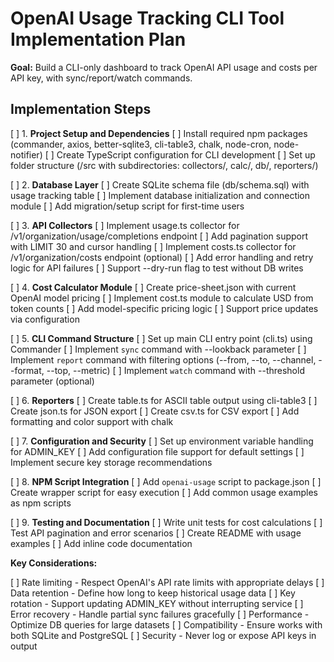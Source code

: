 # OpenAI Usage Tracking CLI Tool Implementation Plan

**Goal:** Build a CLI-only dashboard to track OpenAI API usage and costs per API key, with sync/report/watch commands.

## Implementation Steps

[ ] 1. **Project Setup and Dependencies**
   [ ] Install required npm packages (commander, axios, better-sqlite3, cli-table3, chalk, node-cron, node-notifier)
   [ ] Create TypeScript configuration for CLI development
   [ ] Set up folder structure (/src with subdirectories: collectors/, calc/, db/, reporters/)

[ ] 2. **Database Layer**
   [ ] Create SQLite schema file (db/schema.sql) with usage tracking table
   [ ] Implement database initialization and connection module
   [ ] Add migration/setup script for first-time users

[ ] 3. **API Collectors**
   [ ] Implement usage.ts collector for /v1/organization/usage/completions endpoint
   [ ] Add pagination support with LIMIT 30 and cursor handling
   [ ] Implement costs.ts collector for /v1/organization/costs endpoint (optional)
   [ ] Add error handling and retry logic for API failures
   [ ] Support --dry-run flag to test without DB writes

[ ] 4. **Cost Calculator Module**
   [ ] Create price-sheet.json with current OpenAI model pricing
   [ ] Implement cost.ts module to calculate USD from token counts
   [ ] Add model-specific pricing logic
   [ ] Support price updates via configuration

[ ] 5. **CLI Command Structure**
   [ ] Set up main CLI entry point (cli.ts) using Commander
   [ ] Implement `sync` command with --lookback parameter
   [ ] Implement `report` command with filtering options (--from, --to, --channel, --format, --top, --metric)
   [ ] Implement `watch` command with --threshold parameter (optional)

[ ] 6. **Reporters**
   [ ] Create table.ts for ASCII table output using cli-table3
   [ ] Create json.ts for JSON export
   [ ] Create csv.ts for CSV export
   [ ] Add formatting and color support with chalk

[ ] 7. **Configuration and Security**
   [ ] Set up environment variable handling for ADMIN_KEY
   [ ] Add configuration file support for default settings
   [ ] Implement secure key storage recommendations

[ ] 8. **NPM Script Integration**
   [ ] Add `openai-usage` script to package.json
   [ ] Create wrapper script for easy execution
   [ ] Add common usage examples as npm scripts

[ ] 9. **Testing and Documentation**
   [ ] Write unit tests for cost calculations
   [ ] Test API pagination and error scenarios
   [ ] Create README with usage examples
   [ ] Add inline code documentation

**Key Considerations:**

[ ] Rate limiting - Respect OpenAI's API rate limits with appropriate delays
[ ] Data retention - Define how long to keep historical usage data
[ ] Key rotation - Support updating ADMIN_KEY without interrupting service
[ ] Error recovery - Handle partial sync failures gracefully
[ ] Performance - Optimize DB queries for large datasets
[ ] Compatibility - Ensure works with both SQLite and PostgreSQL
[ ] Security - Never log or expose API keys in output